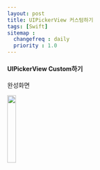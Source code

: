```yaml
---
layout: post
title: UIPickerView 커스텀하기
tags: [Swift]
sitemap :
  changefreq : daily
  priority : 1.0
---
```


#### UIPickerView Custom하기

완성화면

<img width="20%" src="https://user-images.githubusercontent.com/45751308/158630078-6dbaf4d2-c863-47bb-a3f1-6a5abe3d2c42.gif">
